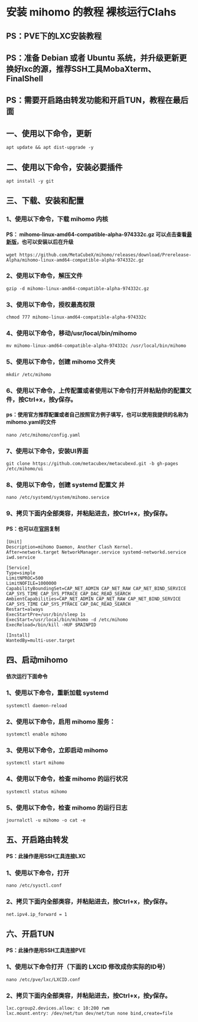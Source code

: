 # 安装 mihomo 的教程 裸核运行Clahs
## PS：PVE下的LXC安装教程

PS：准备 Debian 或者 Ubuntu 系统，并升级更新更换好lxc的源，推荐SSH工具MobaXterm、FinalShell
---
PS：需要开启路由转发功能和开启TUN，教程在最后面
---

## 一、使用以下命令，更新
~~~
apt update && apt dist-upgrade -y
~~~

## 二、使用以下命令，安装必要插件
~~~
apt install -y git
~~~

## 三、下载、安装和配置

### 1、使用以下命令，下载 mihomo 内核
#### PS： mihomo-linux-amd64-compatible-alpha-974332c.gz   可以点击查看[最新版](https://github.com/MetaCubeX/mihomo/releases/tag/Prerelease-Alpha)，也可以安装以后在升级
~~~
wget https://github.com/MetaCubeX/mihomo/releases/download/Prerelease-Alpha/mihomo-linux-amd64-compatible-alpha-974332c.gz
~~~

### 2、使用以下命令，解压文件
~~~
gzip -d mihomo-linux-amd64-compatible-alpha-974332c.gz
~~~

### 3、使用以下命令，授权最高权限
~~~
chmod 777 mihomo-linux-amd64-compatible-alpha-974332c
~~~

### 4、使用以下命令，移动/usr/local/bin/mihomo
~~~
mv mihomo-linux-amd64-compatible-alpha-974332c /usr/local/bin/mihomo
~~~

### 5、使用以下命令，创建 mihomo 文件夹
~~~
mkdir /etc/mihomo
~~~

### 6、使用以下命令，上传配置或者使用以下命令打开并粘贴你的配置文件，按Ctrl+x，按y保存。
#### ps：使用官方推荐配置或者自己按照官方例子填写，也可以使用我提供的名称为mihomo.yaml的文件
~~~
nano /etc/mihomo/config.yaml
~~~

### 7、使用以下命令，安装UI界面
~~~
git clone https://github.com/metacubex/metacubexd.git -b gh-pages /etc/mihomo/ui
~~~

### 8、使用以下命令，创建 systemd 配置文  并
~~~
nano /etc/systemd/system/mihomo.service
~~~

### 9、拷贝下面内全部类容，并粘贴进去，按Ctrl+x，按y保存。
#### PS：也可以在[官网](https://wiki.metacubex.one/startup/service/)复制
~~~
[Unit]
Description=mihomo Daemon, Another Clash Kernel.
After=network.target NetworkManager.service systemd-networkd.service iwd.service

[Service]
Type=simple
LimitNPROC=500
LimitNOFILE=1000000
CapabilityBoundingSet=CAP_NET_ADMIN CAP_NET_RAW CAP_NET_BIND_SERVICE CAP_SYS_TIME CAP_SYS_PTRACE CAP_DAC_READ_SEARCH
AmbientCapabilities=CAP_NET_ADMIN CAP_NET_RAW CAP_NET_BIND_SERVICE CAP_SYS_TIME CAP_SYS_PTRACE CAP_DAC_READ_SEARCH
Restart=always
ExecStartPre=/usr/bin/sleep 1s
ExecStart=/usr/local/bin/mihomo -d /etc/mihomo
ExecReload=/bin/kill -HUP $MAINPID

[Install]
WantedBy=multi-user.target
~~~

## 四、启动mihomo
#### 依次运行下面命令

### 1、使用以下命令，重新加载 systemd
~~~
systemctl daemon-reload
~~~

### 2、使用以下命令，启用 mihomo 服务：
~~~
systemctl enable mihomo
~~~

### 3、使用以下命令，立即启动 mihomo
~~~
systemctl start mihomo
~~~

### 4、使用以下命令，检查 mihomo 的运行状况
~~~
systemctl status mihomo
~~~

### 5、使用以下命令，检查 mihomo 的运行日志
~~~
journalctl -u mihomo -o cat -e
~~~

## 五、开启路由转发
#### PS：此操作是用SSH工具连接LXC
### 1、使用以下命令，打开
~~~
nano /etc/sysctl.conf
~~~

### 2、拷贝下面内全部类容，并粘贴进去，按Ctrl+x，按y保存。
~~~
net.ipv4.ip_forward = 1
~~~

## 六、开启TUN
#### PS：此操作是用SSH工具连接PVE
### 1、使用以下命令打开（下面的 LXCID 修改成你实际的ID号）
~~~
nano /etc/pve/lxc/LXCID.conf
~~~

### 2、拷贝下面内全部类容，并粘贴进去，按Ctrl+x，按y保存。
~~~
lxc.cgroup2.devices.allow: c 10:200 rwm
lxc.mount.entry: /dev/net/tun dev/net/tun none bind,create=file
~~~

























